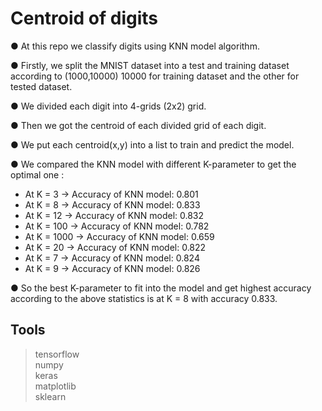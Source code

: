 # Centroid of digits

● At this repo we classify digits using KNN model
algorithm.

● Firstly, we split the MNIST dataset into a test and training dataset
according to (1000,10000) 10000 for training dataset and the
other for tested dataset.

● We divided each digit into 4-grids (2x2) grid.

● Then we got the centroid of each divided grid of each digit.

● We put each centroid(x,y) into a list to train and predict the
model.

● We compared the KNN model with different K-parameter to get
the optimal one :

 -  At K = 3 → Accuracy of KNN model: 0.801
 -  At K = 8 → Accuracy of KNN model: 0.833
 -  At K = 12 → Accuracy of KNN model: 0.832
 -  At K = 100 → Accuracy of KNN model: 0.782
 -  At K = 1000 → Accuracy of KNN model: 0.659
 -  At K = 20 → Accuracy of KNN model: 0.822
 -  At K = 7 → Accuracy of KNN model: 0.824
 -  At K = 9 → Accuracy of KNN model: 0.826

● So the best K-parameter to fit into the model and get highest
accuracy according to the above statistics is at K = 8 with
accuracy 0.833.


## Tools 
> tensorflow  
> numpy   
> keras   
> matplotlib   
> sklearn  
